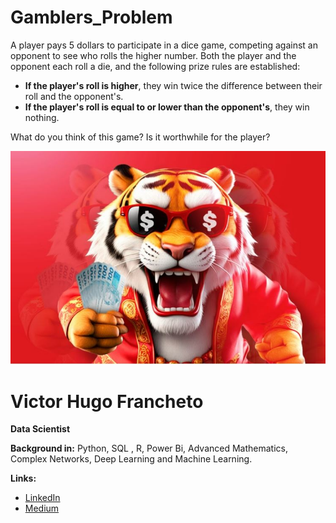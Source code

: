 # Gamblers_Problem

A player pays 5 dollars to participate in a dice game, competing against an opponent to see who rolls the higher number. Both the player and the opponent each roll a die, and the following prize rules are established:

- **If the player's roll is higher**, they win twice the difference between their roll and the opponent's.
- **If the player's roll is equal to or lower than the opponent's**, they win nothing.

What do you think of this game? Is it worthwhile for the player?

<p align="center">
  <img src="https://github.com/VictorFrancheto/Gamblers_Problem/blob/main/gambler.JPG">
</p>

# Victor Hugo Francheto
**Data Scientist**

**Background in:** Python, SQL , R, Power Bi, Advanced Mathematics, Complex Networks, Deep Learning and Machine Learning.

**Links:**
* [LinkedIn](https://www.linkedin.com/in/victor-hugo-francheto-a600501a1/)
* [Medium](https://medium.com/@victor.h.f.francheto)
